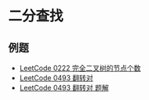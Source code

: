 # 二分查找

## 例题

- [LeetCode 0222 完全二叉树的节点个数](leetcode_0222/leetcode_0222.md)
- [LeetCode 0493 翻转对](https://leetcode-cn.com/problems/reverse-pairs/)
- [LeetCode 0493 翻转对 题解](https://leetcode-cn.com/problems/reverse-pairs/solution/leetcode-0493-fan-zhuan-dui-by-windmill-knight/)
